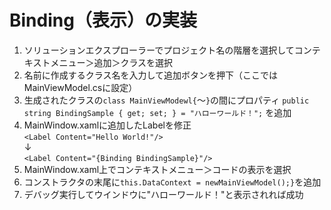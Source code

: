 # Binding（表示）の実装

1. ソリューションエクスプローラーでプロジェクト名の階層を選択してコンテキストメニュー＞追加＞クラスを選択<br/>
2. 名前に作成するクラス名を入力して追加ボタンを押下（ここではMainViewModel.csに設定）<br/>
3. 生成されたクラスの```class MainViewModewl{```〜```}```の間にプロパティ
```public string BindingSample { get; set; } = "ハローワールド！";``` を追加<br/>
4. MainWindow.xamlに追加したLabelを修正<br/>```<Label Content="Hello World!"/>```<br/>↓<br/>```<Label Content="{Binding BindingSample}"/>```<br/>
5. MainWindow.xaml上でコンテキストメニュー＞コードの表示を選択<br/>
6. コンストラクタの末尾に```this.DataContext = newMainViewModel();}```を追加<br/>
7. デバッグ実行してウインドウに"ハローワールド！"と表示されれば成功

